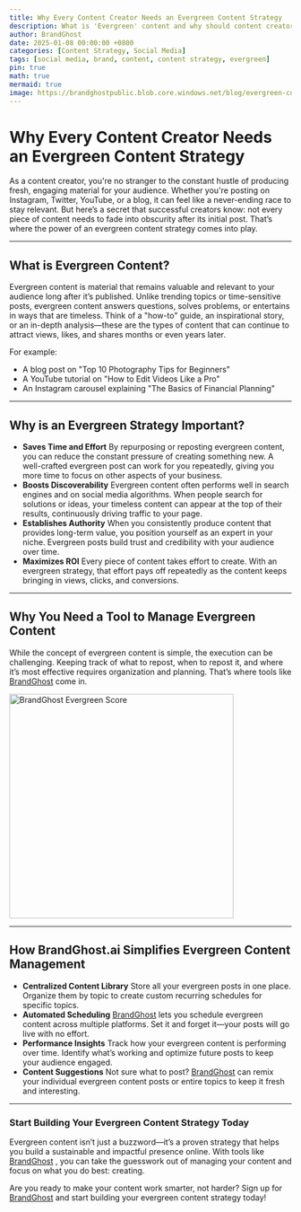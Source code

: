 ```yaml
---
title: Why Every Content Creator Needs an Evergreen Content Strategy
description: What is 'Evergreen' content and why should content creators care? Let's discuss the benefits and how you can leverage Evergreen content!
author: BrandGhost
date: 2025-01-08 00:00:00 +0800
categories: [Content Strategy, Social Media]
tags: [social media, brand, content, content strategy, evergreen]
pin: true
math: true
mermaid: true
image: https://brandghostpublic.blob.core.windows.net/blog/evergreen-content-strategy.png
---
```


# Why Every Content Creator Needs an Evergreen Content Strategy

As a content creator, you're no stranger to the constant hustle of producing fresh, engaging material for your audience. Whether you're posting on Instagram, Twitter, YouTube, or a blog, it can feel like a never-ending race to stay relevant. But here’s a secret that successful creators know: not every piece of content needs to fade into obscurity after its initial post. That’s where the power of an evergreen content strategy comes into play.

---

## What is Evergreen Content?

Evergreen content is material that remains valuable and relevant to your audience long after it’s published. Unlike trending topics or time-sensitive posts, evergreen content answers questions, solves problems, or entertains in ways that are timeless. Think of a "how-to" guide, an inspirational story, or an in-depth analysis—these are the types of content that can continue to attract views, likes, and shares months or even years later.

For example:
- A blog post on "Top 10 Photography Tips for Beginners"
- A YouTube tutorial on "How to Edit Videos Like a Pro"
- An Instagram carousel explaining "The Basics of Financial Planning"

---

## Why is an Evergreen Strategy Important?

- **Saves Time and Effort** By repurposing or reposting evergreen content, you can reduce the constant pressure of creating something new. A well-crafted evergreen post can work for you repeatedly, giving you more time to focus on other aspects of your business.
- **Boosts Discoverability** Evergreen content often performs well in search engines and on social media algorithms. When people search for solutions or ideas, your timeless content can appear at the top of their results, continuously driving traffic to your page.
- **Establishes Authority** When you consistently produce content that provides long-term value, you position yourself as an expert in your niche. Evergreen posts build trust and credibility with your audience over time.
- **Maximizes ROI** Every piece of content takes effort to create. With an evergreen strategy, that effort pays off repeatedly as the content keeps bringing in views, clicks, and conversions.

---

## Why You Need a Tool to Manage Evergreen Content

While the concept of evergreen content is simple, the execution can be challenging. Keeping track of what to repost, when to repost it, and where it’s most effective requires organization and planning. That’s where tools like [BrandGhost](https://www.brandghost.ai)  come in.

<img src="https://brandghostpublic.blob.core.windows.net/blog/evergreen-score.png" alt="BrandGhost Evergreen Score" width="400" />


---

## How BrandGhost.ai Simplifies Evergreen Content Management

- **Centralized Content Library** Store all your evergreen posts in one place. Organize them by topic to create custom recurring schedules for specific topics.
- **Automated Scheduling** [BrandGhost](https://www.brandghost.ai)  lets you schedule evergreen content across multiple platforms. Set it and forget it—your posts will go live with no effort.
- **Performance Insights** Track how your evergreen content is performing over time. Identify what’s working and optimize future posts to keep your audience engaged.
- **Content Suggestions** Not sure what to post? [BrandGhost](https://www.brandghost.ai)  can remix your individual evergreen content posts or entire topics to keep it fresh and interesting.

---

### Start Building Your Evergreen Content Strategy Today

Evergreen content isn’t just a buzzword—it’s a proven strategy that helps you build a sustainable and impactful presence online. With tools like [BrandGhost](https://www.brandghost.ai) , you can take the guesswork out of managing your content and focus on what you do best: creating.

Are you ready to make your content work smarter, not harder? Sign up for [BrandGhost](https://www.brandghost.ai)  and start building your evergreen content strategy today!